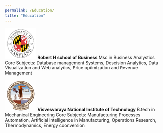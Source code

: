 ```yaml
---
permalink: /Education/
title: "Education"
---
```


<img src="/assets/images/UMD.png" alt="UMD logo" width="100" height="100">  **Robert H school of Business**
  Msc in Business Analystics
  Core Subjects: Database management Systems, Descision Analytics, Data Visualization and Web analytics, Price optimization and Revenue Management

<img src="/assets/images/VNIT.png" alt="UMD logo" width="100" height="100">  **Visvesvaraya National Institute of Technology**
  B.tech in Mechanical Engineering 
  Core Subjects: Manufacturing Processes Automation, Artificial Intelligence in Manufacturing, Operations Research, Thermodynamics, Energy coonversion
